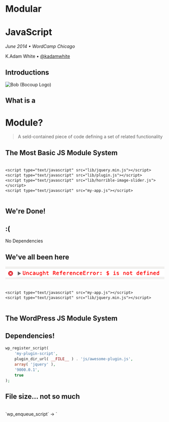 # Modular
# JavaScript

*June 2014 &bull; WordCamp Chicago*

K.Adam White &bull; [@kadamwhite](https://twitter.com/kadamwhite)



## Introductions



![Bob (Bocoup Logo)](../../2013/backbone-wordpress/images/bocoup-vertical-676.png)



## What is a
# Module?



> A seld-contained piece of code defining a set of related functionality



## The Most Basic JS Module System



<pre><code>
&#60;script type="text/javascript" src="lib/jquery.min.js">&#60;/script>
&#60;script type="text/javascript" src="lib/plugin.js">&#60;/script>
&#60;script type="text/javascript" src="lib/horrible-image-slider.js">&#60;/script>
&#60;script type="text/javascript" src="my-app.js">&#60;/script>

</code></pre>



## We're Done!



## :(

No Dependencies



## We've all been here
![reference error: $ is not defined](images/reference-error.png)
<pre><code>
&#60;script type="text/javascript" src="my-app.js">&#60;/script>
&#60;script type="text/javascript" src="lib/jquery.min.js">&#60;/script>

</code></pre>



## The WordPress JS Module System



## Dependencies!
```php
wp_register_script(
    'my-plugin-script',
    plugin_dir_url( __FILE__ ) . 'js/awesome-plugin.js',
    array( 'jquery' ),
    '9000.0.1',
    true
);
```



## File size... not so much
<br>
`wp_enqueue_script` &rarr; `<script/>`

<br>
*mo' HTTP Requests, mo' problems*



### now for an extremely relevant
# Digression



# Module Patterns



## Basic Module

```javascript
MYAPP.utilities.array = (function () {
    return {
        inArray: function (needle, haystack) {
            // ...
        },
        isArray: function (a) {
            // ...
        }
    };
}());

```
<small>*from __JavaScript Patterns__, by Stoyan Stefanov*</small>



## Revealing Module pattern

```javascript
MYAPP.utilities.array = (function() {

    // private properties
    var array_string = "[object Array]",
    ops = Object.prototype.toString,

    // private methods
    inArray = function( haystack, needle ) {
        for (var i = 0, max = haystack.length; i < max; i += 1) {
            if ( haystack[ i ] === needle ) {
                return i;
            }
        }
        return −1;
    },
    isArray = function( a ) {
        return ops.call( a ) === array_string;
    };
    // end var

    // revealing public API
    return {
        isArray: isArray,
        indexOf: inArray
    };
}());
```
<small>*from __JavaScript Patterns__, by Stoyan Stefanov*</small>



## Module with Global Dependencies

```javascript
MYAPP.utilities.module = (function( app, global ) {
    // references to the global object
    // and to the global `app` namespace object
    // are now localized
}( MYAPP, this ));
```
<small>*from __JavaScript Patterns__, by Stoyan Stefanov*</small>



## Module augmenting a global namespace
```javascript
window.wp = window.wp || {};

(function($){
    var Attachment, Attachments, Query, PostImage, compare, l10n, media;

    /**
     * wp.media( attributes )
     *
     * @param  {object} attributes The properties passed to the main media controller.
     * @return {wp.media.view.MediaFrame} A media workflow.
     */
    media = wp.media = function( attributes ) {
        // ..
    };

    // ...
}(jQuery));
```
<small>*from WP's media-models.js*</small>



## Resources

![Stoyan Stefanov - JavaScript Patterns](images/stefanov-js-patterns.gif)
![Addy Osmani - JS Design Patterns](images/osmani-js-design-patterns.gif)

<small>(Addy's book is [available online for free](http://addyosmani.com/resources/essentialjsdesignpatterns/book/#modulepatternjavascript))



## 1/2 of the way there



## Module *Authoring*

Patterns give us a consistent and repeatable way

of declaring modular intent...



## Module *Transport*

But how does a request for a module in a JavaScript

file get connected to a filesystem call?



# Module Systems



## AMD vs CommonJS



# CommonJS
## (Node is a variant)



## Node's require() &amp; module.exports
```javascript
var globule = require('globule');
var findup = require('findup-sync');
var resolve = require('resolve').sync;
var stackTrace = require('stack-trace');
var path = require('path');

// export object
var matchdep = module.exports = {};
```
<small>*from [node-matchdep](https://github.com/tkellen/node-matchdep), by Tyler Kellen*</small>



# AMD



## require()
```javascript
require([ 'cart', 'store', 'store/util' ],
function(  cart,   store,   util ) {
    //use the modules as usual.
});
```
<small>*from the Require.js [API docs](http://requirejs.org/docs/api.html#jsfiles)*</small>



## define()
```javascript
define([
    './cart',
    './inventory'
], function( cart, inventory ) {
    // return an object to define the module
    return {
        color: 'blue',
        size: 'large',
        addToCart: function() {/* ... */}
    }
});
```



*Simplified CommonJS Wrapper*
```javascript
define(function( require, exports, module ) {
  'use strict';

  var Grammar = require( './grammar' );
  var Tokenizer = require( './tokenizer' );
  var Tree = require( './tree' );
  var Compiler = require( './compiler' );
  // ...
  module.exports = Combyne;
});
```
<small>*from [Combyne.js](https://github.com/tbranyen/combyne), by Tim Branyen*</small>



## A brief glimpse of
# the future



## ES6 Modules

The next version of JavaScript will have native modules...

...but they won't be in browsers for a while yet.



## Transpiling ES6

You can use ES6 modules now if you use a "transpiler"

like Square's [es6-module-transpiler](https://github.com/square/es6-module-transpiler), like [Ember App Kit](http://iamstef.net/ember-app-kit/guides/using-modules.html) does:
```javascript
var IndexRoute = Ember.Route.extend({
  model: function() {
    return ['red', 'yellow', 'blue'];
  }
});

// Ought to look something like this:
export default IndexRoute;
```



## We're going to focus on AMD

because it's designed for the browser

<small><br>*but we'll return to the rest later*</small>



## AMD Structure in jQuery

jQuery's main `jquery.js` file:
```javascript
define([
    "./core",
    "./selector",
    "./traversing",
    "./callbacks",
    "./deferred",
    "./core/ready",
    "./data",
    "./queue",
    "./queue/delay",
    "./attributes",
    "./event",
    "./event/alias",
    "./manipulation",
    "./manipulation/_evalUrl",
    "./wrap",
    "./css",
    "./css/hiddenVisibleSelectors",
    "./serialize",
    "./ajax",
    "./ajax/xhr",
    "./ajax/script",
    "./ajax/jsonp",
    "./ajax/load",
    "./event/ajax",
    "./effects",
    "./effects/animatedSelector",
    "./offset",
    "./dimensions",
    "./deprecated",
    "./exports/amd",
    "./exports/global"
], function( jQuery ) {

return jQuery;

});
```



## "./core",
First dependency creates jQuery object,  
adds core functionality, returns `jQuery`
```javascript
define([
    "./var/arr",
    "./var/slice",
    "./var/concat",
    "./var/push",
    "./var/indexOf",
    "./var/class2type",
    "./var/toString",
    "./var/hasOwn",
    "./var/support"
], function( arr, slice, concat, push, indexOf, class2type, toString, hasOwn, support ) {

var
    // Use the correct document accordingly with window argument (sandbox)
    document = window.document,

    version = "@VERSION",

    // Define a local copy of jQuery
    jQuery = function( selector, context ) {
        // The jQuery object is actually just the init constructor 'enhanced'
        // Need init if jQuery is called (just allow error to be thrown if not included)
        return new jQuery.fn.init( selector, context );
    },

    // ...Define jQuery.fn, jQuery.extend, etcetera
    // ...
    // ...

return jQuery;
});
```



## "./data"
Require core, extend it with data methods
```javascript
define([
    "./core",
    "./var/rnotwhite",
    "./core/access",
    "./data/var/data_priv",
    "./data/var/data_user"
], function( jQuery, rnotwhite, access, data_priv, data_user ) {

var rbrace = /^(?:\{[\w\W]*\}|\[[\w\W]*\])$/,
    rmultiDash = /([A-Z])/g;

function dataAttr( elem, key, data ) { /* ... */ },

jQuery.extend({
    hasData: function( elem ) { /* ... */ },

    data: function( elem, name, data ) { /* ... */ },

    removeData: function( elem, name ) { /* ... */ },

    // ...
});

jQuery.fn.extend({
    data: function( key, value ) { /* ... */ },

    removeData: function( key ) { /* ... */ },
});

return jQuery;
});
```



## Using jQuery via Require.js

<pre><code>
&#60;!doctype html&#62;
&#60;html&#62;
&#60;head&#62;
  &#60;title&#62;jQuery via AMD&#60;/title&#62;
  &#60;script type="text/javascript"
          data-main="./jquery/src/jquery"
          src="require.js"&#62;
  &#60;/script&#62;
  &#60;script type="text/javascript"&#62;
    requirejs.config({
      paths: {
        sizzle: "../../sizzle/src/sizzle"
      }
    });
  &#60;/script&#62;
&#60;/head&#62;
&#60;body&#62;
  &#60;!-- This will get rendered via JS --&#62;
  &#60;h1 id="title"&#62;&#60;/h1&#62;

  &#60;script type="text/javascript"&#62;
    require(["jQuery"], function($) {
      $('#title').text('Title!');
    });
  &#60;/script&#62;
&#60;/body&#62;
&#60;/html&#62;
</code></pre>



# AMD in WP



## Internal <small>vs</small> External
# Dependencies



### Registered Scripts
WordPress already contains a lot of built-in scripts:
```php
    // jQuery
    $scripts->add( 'jquery', false, array( 'jquery-core', 'jquery-migrate' ), '1.11.1' );
    $scripts->add( 'jquery-core', '/wp-includes/js/jquery/jquery.js', array(), '1.11.1' );
    $scripts->add( 'jquery-migrate', "/wp-includes/js/jquery/jquery-migrate$suffix.js", array(), '1.2.1' );

    // full jQuery UI
    $scripts->add( 'jquery-ui-core', '/wp-includes/js/jquery/ui/jquery.ui.core.min.js', array('jquery'), '1.10.4', 1 );
    $scripts->add( 'jquery-effects-core', '/wp-includes/js/jquery/ui/jquery.ui.effect.min.js', array('jquery'), '1.10.4', 1 );

    $scripts->add( 'jquery-effects-blind', '/wp-includes/js/jquery/ui/jquery.ui.effect-blind.min.js', array('jquery-effects-core'), '1.10.4', 1 );
    $scripts->add( 'jquery-effects-bounce', '/wp-includes/js/jquery/ui/jquery.ui.effect-bounce.min.js', array('jquery-effects-core'), '1.10.4', 1 );
    $scripts->add( 'jquery-effects-clip', '/wp-includes/js/jquery/ui/jquery.ui.effect-clip.min.js', array('jquery-effects-core'), '1.10.4', 1 );
    $scripts->add( 'jquery-effects-drop', '/wp-includes/js/jquery/ui/jquery.ui.effect-drop.min.js', array('jquery-effects-core'), '1.10.4', 1 );
    $scripts->add( 'jquery-effects-explode', '/wp-includes/js/jquery/ui/jquery.ui.effect-explode.min.js', array('jquery-effects-core'), '1.10.4', 1 );
    // And so on... you get the idea
```



If we included these in our require process,

stuff would probably break



## WordPress

should be used to enqueue built-in scripts



## Your module system

should pull in any non-bundled plugins, libraries, utilities, wrappers, templates, *etc*



# Testing



## Why care about Modules in tests?

> [module systems] makes dependencies explicit, and unit tests benefit from this property just as much as any application code.

[Effective Unit Testing with AMD](http://bocoup.com/weblog/effective-unit-testing-with-amd/), by Mike Pennisi



## Demo:
# JS Plugin Boilerplate

[View on Github](https://github.com/kadamwhite/js-plugin-boilerplate)



## More to come!

Code Coverage, dependency graphs, *etc*


Resources I'm exploring to add/comment upon:

* [Madge](https://www.npmjs.org/package/madge)
* [Blanket.js](http://blanketjs.org/)
* [Dependo](http://kenneth.io/blog/2013/04/01/visualize-your-javaScript-dependencies-with-dependo/)
* [Universal Module Definition (UMD)](https://github.com/umdjs/umd)



## Resources

**If you know of good, beginner-friendly resources, please share!**

[Using RequireJS In WordPress](http://kaidez.com/requirejs-wordpress/), by Kai Gittens

[Blog articles]() and [presentations](http://unscriptable.com/code/Using-AMD-loaders) by John Hann ([@unscriptable](https://twitter.com/unscriptable))

[Understanding Require.js](http://www.sitepoint.com/understanding-requirejs-for-effective-javascript-module-loading/), on SitePoint

[Require.js API documentation](http://requirejs.org/docs/api.html)



# Questions?

&nbsp;

Slides: [talks.kadamwhite.com/modular-javascript](http://kadamwhite.github.io/talks/2014/modular-javascript)

Me: [kadamwhite.com](http://kadamwhite.com) &bull; [@kadamwhite](http://twitter.com/kadamwhite)

Us: [Bocoup](http://bocoup.com) &bull; [@bocoup](http://twitter.com/bocoup)

&nbsp;

## *Thank You!*

